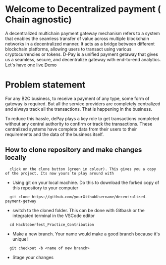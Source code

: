 # Welcome to Decentralized payment ( Chain agnostic)
A decentralized multichain payment gateway mechanism refers to a system that enables the seamless transfer of value across multiple blockchain networks in a decentralized manner. It acts as a bridge between different blockchain platforms, allowing users to transact using various cryptocurrencies or tokens.
D-Pay is a unified payment getaway that gives us a seamless, secure, and decentralize gateway with end-to-end analytics.
Let's have one [live Demo](https://bafybeiafh7aqvx26ca4it7qm227uxw7zkhqo37asoa2q2526j2quost3fe.ipfs.gateway.valist.io/#/)

# Problem statement
For any B2C business, to receive a payment of any type, some form of gateway is required. But all the service providers are completely centralized and always track all the transactions. That is happening in the business.

To reduce this hassle, dePay plays a key role to get transactions completed without any central authority to confirm or track the transactions. These centralized systems have complete data from their users to their requirements and the data of the business itself.

## How to clone repository and make changes locally

```
  click on the clone button (green in colour). This gives you a copy of the project. Its now yours to play around with
```

- Using git on your local machine. Do this to download the forked copy of this repository to your computer

```
  git clone https://github.com/yourGithubUsername/decentralized-payment-getway
```

- switch to the cloned folder. This can be done with Gitbash or the integrated terminal in the VSCode editor

```
  cd Hacktoberfest_Practice_Contribution
```

- Make a new branch. Your name would make a good branch because it's unique!

```
  git checkout -b <name of new branch>
```


- Stage your changes
